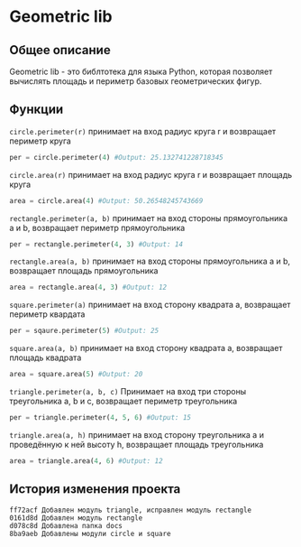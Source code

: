 # Geometric lib
## Общее описание
Geometric lib - это библтотека для языка Python, которая позволяет вычислять площадь и периметр базовых геометрических фигур.
## Функции
`circle.perimeter(r)` принимает на вход радиус круга r и возвращает периметр круга
```python
per = circle.perimeter(4) #Output: 25.132741228718345
```
`circle.area(r)` принимает на вход радиус круга r и возвращает площадь круга
```python
area = circle.area(4) #Output: 50.26548245743669
```
`rectangle.perimeter(a, b)` принимает на вход стороны прямоугольника a и b, возвращает периметр прямоугольника
```python
per = rectangle.perimeter(4, 3) #Output: 14
```
`rectangle.area(a, b)` принимает на вход стороны прямоугольника a и b, возвращает площадь прямоугольника
```python
area = rectangle.area(4, 3) #Output: 12
```
`square.perimeter(a)` принимает на вход сторону квадрата a, возвращает периметр квардата
```python
per = sqaure.perimeter(5) #Output: 25
```
`square.area(a, b)` принимает на вход сторону квадрата a, возвращает площадь квадрата
```python
area = square.area(5) #Output: 20
```
`triangle.perimeter(a, b, c)` Принимает на вход три стороны треугольника a, b и c, возвращает периметр треугольника
```python
per = triangle.perimeter(4, 5, 6) #Output: 15
```
`triangle.area(a, h)` принимает на вход сторону треугольника a и проведённую к ней высоту h, возвращает площадь треугольника
```python
area = triangle.area(4, 6) #Output: 12
```
## История изменения проекта
```
ff72acf Добавлен модуль triangle, исправлен модуль rectangle
0161d8d Добавлен модуль rectangle
d078c8d Добавлена папка docs
8ba9aeb Добавлены модули circle и square
```




